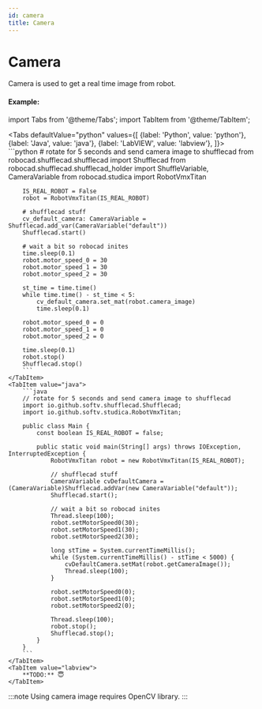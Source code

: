 ```yaml
---
id: camera
title: Camera
---
```


# Camera   

Camera is used to get a real time image from robot.

#### Example:

import Tabs from '@theme/Tabs';
import TabItem from '@theme/TabItem';

<Tabs
    defaultValue="python"
    values={[
        {label: 'Python', value: 'python'},
        {label: 'Java', value: 'java'},
        {label: 'LabVIEW', value: 'labview'},
    ]}>
    <TabItem value="python">  
        ```python
        # rotate for 5 seconds and send camera image to shufflecad
        from robocad.shufflecad.shufflecad import Shufflecad
        from robocad.shufflecad.shufflecad_holder import ShuffleVariable, CameraVariable
        from robocad.studica import RobotVmxTitan

        IS_REAL_ROBOT = False
        robot = RobotVmxTitan(IS_REAL_ROBOT)

        # shufflecad stuff
        cv_default_camera: CameraVariable = Shufflecad.add_var(CameraVariable("default"))
        Shufflecad.start()
        
        # wait a bit so robocad inites
        time.sleep(0.1)
        robot.motor_speed_0 = 30
        robot.motor_speed_1 = 30
        robot.motor_speed_2 = 30

        st_time = time.time()
        while time.time() - st_time < 5:
            cv_default_camera.set_mat(robot.camera_image)
            time.sleep(0.1)

        robot.motor_speed_0 = 0
        robot.motor_speed_1 = 0
        robot.motor_speed_2 = 0

        time.sleep(0.1)
        robot.stop()
        Shufflecad.stop()
        ```
    </TabItem>
    <TabItem value="java">
        ```java
        // rotate for 5 seconds and send camera image to shufflecad
        import io.github.softv.shufflecad.Shufflecad;
        import io.github.softv.studica.RobotVmxTitan;

        public class Main {
            const boolean IS_REAL_ROBOT = false;

            public static void main(String[] args) throws IOException, InterruptedException {
                RobotVmxTitan robot = new RobotVmxTitan(IS_REAL_ROBOT);

                // shufflecad stuff
                CameraVariable cvDefaultCamera = (CameraVariable)Shufflecad.addVar(new CameraVariable("default"));
                Shufflecad.start();

                // wait a bit so robocad inites
                Thread.sleep(100);
                robot.setMotorSpeed0(30);
                robot.setMotorSpeed1(30);
                robot.setMotorSpeed2(30);

                long stTime = System.currentTimeMillis();
                while (System.currentTimeMillis() - stTime < 5000) {
                    cvDefaultCamera.setMat(robot.getCameraImage());
                    Thread.sleep(100);
                }

                robot.setMotorSpeed0(0);
                robot.setMotorSpeed1(0);
                robot.setMotorSpeed2(0);

                Thread.sleep(100);
                robot.stop();
                Shufflecad.stop();
            }
        }
        ```
    </TabItem>
    <TabItem value="labview">
        **TODO:** 😇
    </TabItem>
</Tabs>   

:::note
Using camera image requires OpenCV library.
:::
